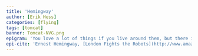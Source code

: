 ```yaml
---
title: 'Hemingway'
author: [Erik Hess]
categories: [flying]
tags: [tomcat]
banner: Tomcat-NVG.png
epigram: 'You love a lot of things if you live around them, but there isn’t any woman and there isn’t any horse, nor any before nor any after, that is as lovely as a great airplane, and men who love them are faithful to them even though they leave them for others.<br/><br/>A man has only one virginity to lose in fighters, and if it is a lovely plane he loses it to, there his heart will ever be.'
epi-cite: 'Ernest Hemingway, [London Fights the Robots](http://www.amazon.com/gp/product/0684839059/ref=as_li_ss_tl?ie=UTF8&tag=theminbit-20&linkCode=as2&camp=1789&creative=390957&creativeASIN=0684839059)<br/>**Collier’s**, August 19, 1944'
---
```

